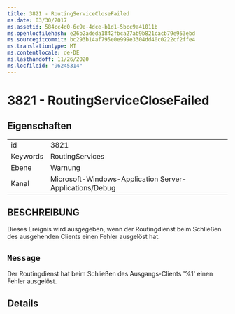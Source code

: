 ```yaml
---
title: 3821 - RoutingServiceCloseFailed
ms.date: 03/30/2017
ms.assetid: 584cc4d0-6c9e-4dce-b1d1-5bcc9a41011b
ms.openlocfilehash: e26b2adeda1842fbca27ab9b821cacb79e953ebd
ms.sourcegitcommit: bc293b14af795e0e999e3304dd40c0222cf2ffe4
ms.translationtype: MT
ms.contentlocale: de-DE
ms.lasthandoff: 11/26/2020
ms.locfileid: "96245314"
---
```

# <a name="3821---routingserviceclosefailed"></a>3821 - RoutingServiceCloseFailed

## <a name="properties"></a>Eigenschaften  
  
|||  
|-|-|  
|id|3821|  
|Keywords|RoutingServices|  
|Ebene|Warnung|  
|Kanal|Microsoft-Windows-Application Server-Applications/Debug|  
  
## <a name="description"></a>BESCHREIBUNG  

 Dieses Ereignis wird ausgegeben, wenn der Routingdienst beim Schließen des ausgehenden Clients einen Fehler ausgelöst hat.  
  
## <a name="message"></a>`Message`  

 Der Routingdienst hat beim Schließen des Ausgangs-Clients '%1' einen Fehler ausgelöst.  
  
## <a name="details"></a>Details

